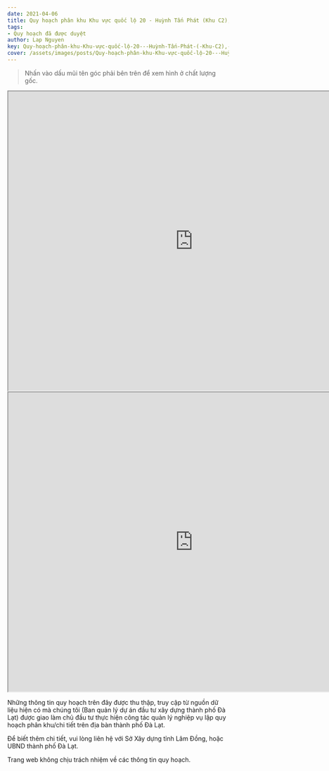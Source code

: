 ```yaml
---
date: 2021-04-06
title: Quy hoạch phân khu Khu vực quốc lộ 20 - Huỳnh Tấn Phát (Khu C2), Phuuờng 11 , thành phố Đà Lạt
tags:
- Quy hoạch đã được duyệt
author: Lap Nguyen
key: Quy-hoạch-phân-khu-Khu-vực-quốc-lộ-20---Huỳnh-Tấn-Phát-(-Khu-C2),-Phuuờng-11-,-thành-phố-Đà-Lạt
cover: /assets/images/posts/Quy-hoạch-phân-khu-Khu-vực-quốc-lộ-20---Huỳnh-Tấn-Phát-(-Khu-C2),-Phuuờng-11-,-thành-phố-Đà-Lạt.png
---
```


> Nhấn vào dấu mũi tên góc phải bên trên để xem hình ở chất lượng gốc. 

<iframe src="https://drive.google.com/file/d/1ct-y6ubTJX2hq95x41RKkJTkD7XbeHLL/preview" width="840" height="680"></iframe>

<iframe src="https://drive.google.com/file/d/1t9qone4oQamIvf_CZjU4r9F6d2KdYvyh/preview" width="840" height="680"></iframe>

Những thông tin quy hoạch trên đây được thu thập, truy cập từ nguồn dữ liệu hiện có mà chúng tôi 
(Ban quản lý dự án đầu tư xây dựng thành phố Đà Lạt) được giao làm chủ đầu tư thực hiện công tác quản lý nghiệp vụ 
lập quy hoạch phân khu/chi tiết trên địa bàn thành phố Đà Lạt.

Để biết thêm chi tiết, vui lòng liên hệ với Sở Xây dựng tỉnh Lâm Đồng, hoặc UBND thành phố Đà Lạt.

Trang web không chịu trách nhiệm về các thông tin quy hoạch.

